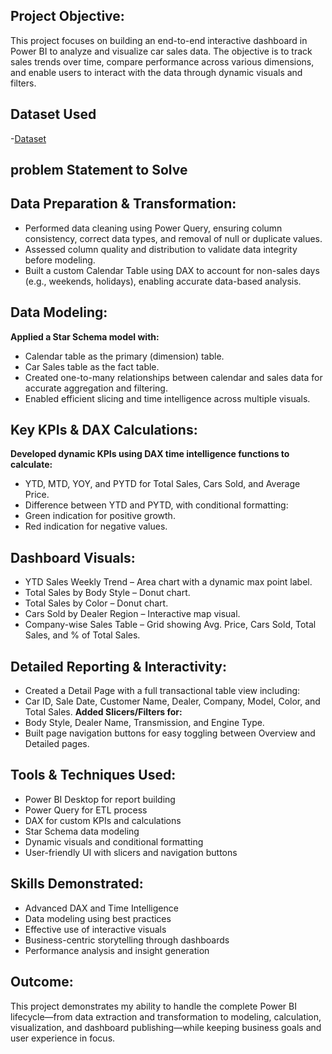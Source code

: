 ## **Project Objective:**
This project focuses on building an end-to-end interactive dashboard in Power BI to analyze and visualize car sales data. The objective is to track sales trends over time, compare performance across various dimensions, and enable users to interact with the data through dynamic visuals and filters.
## Dataset Used
-<a href="https://github.com/Thirisha255/Power-BI-Car-Sales-Dashboard/blob/main/Car%20sales%20dataset.xlsx">Dataset</a>
## problem Statement to Solve

##  Data Preparation & Transformation:
- Performed data cleaning using Power Query, ensuring column consistency, correct data types, and removal of null or duplicate values.
- Assessed column quality and distribution to validate data integrity before modeling.
- Built a custom Calendar Table using DAX to account for non-sales days (e.g., weekends, holidays), enabling accurate data-based analysis.
##  Data Modeling:
**Applied a Star Schema model with:**
- Calendar table as the primary (dimension) table.
- Car Sales table as the fact table.
- Created one-to-many relationships between calendar and sales data for accurate aggregation and filtering.
- Enabled efficient slicing and time intelligence across multiple visuals.
##  Key KPIs & DAX Calculations:
**Developed dynamic KPIs using DAX time intelligence functions to calculate:**
- YTD, MTD, YOY, and PYTD for Total Sales, Cars Sold, and Average Price.
- Difference between YTD and PYTD, with conditional formatting:
- Green indication for positive growth.
- Red indication for negative values.
## Dashboard Visuals:
- YTD Sales Weekly Trend – Area chart with a dynamic max point label.
- Total Sales by Body Style – Donut chart.
- Total Sales by Color – Donut chart.
- Cars Sold by Dealer Region – Interactive map visual.
- Company-wise Sales Table – Grid showing Avg. Price, Cars Sold, Total Sales, and % of Total Sales.
##  Detailed Reporting & Interactivity:
- Created a Detail Page with a full transactional table view including:
- Car ID, Sale Date, Customer Name, Dealer, Company, Model, Color, and Total Sales.
**Added Slicers/Filters for:**
- Body Style, Dealer Name, Transmission, and Engine Type.
- Built page navigation buttons for easy toggling between Overview and Detailed pages.
##  Tools & Techniques Used:
- Power BI Desktop for report building
- Power Query for ETL process
- DAX for custom KPIs and calculations
- Star Schema data modeling
- Dynamic visuals and conditional formatting
- User-friendly UI with slicers and navigation buttons
##  Skills Demonstrated:
- Advanced DAX and Time Intelligence
- Data modeling using best practices
- Effective use of interactive visuals
- Business-centric storytelling through dashboards
- Performance analysis and insight generation
## Outcome:
This project demonstrates my ability to handle the complete Power BI lifecycle—from data extraction and transformation to modeling, calculation, visualization, and dashboard publishing—while keeping business goals and user experience in focus.
